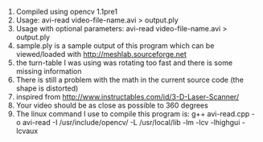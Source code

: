 <ol>
<li>Compiled using opencv 1.1pre1</li>
<li>Usage: avi-read video-file-name.avi > output.ply</li>
<li>Usage with optional parameters: avi-read video-file-name.avi <Erode Factor> <Camera Angle> <Calibration Frame> > output.ply</li>
<li>sample.ply is a sample output of this program which can be viewed/loaded with <a href='http://meshlab.sourceforge.net'>http://meshlab.sourceforge.net</a></li>
<li>the turn-table I was using was rotating too fast and there is some missing information</li>
<li>There is still a problem with the math in the current source code (the shape is distorted)</li>
<li>inspired from <a href='http://www.instructables.com/id/3-D-Laser-Scanner/'>http://www.instructables.com/id/3-D-Laser-Scanner/</a></li>
<li>Your video should be as close as possible to 360 degrees</li>
<li>The linux command I use to compile this program is: g++ avi-read.cpp -o avi-read -I /usr/include/opencv/ -L /usr/local/lib -lm -lcv -lhighgui -lcvaux</li>
</ol>